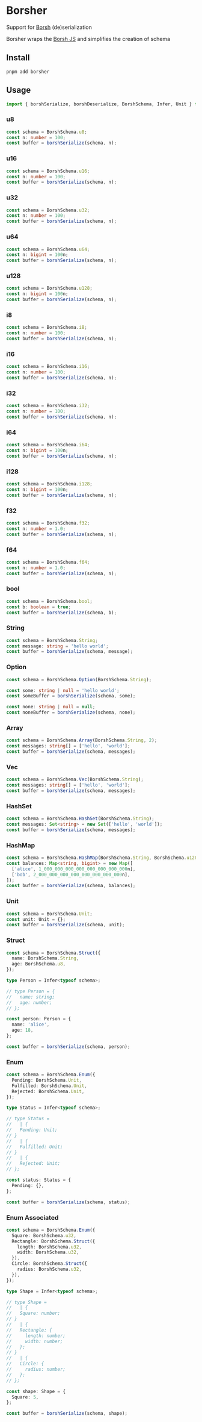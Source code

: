 # Borsher
Support for [Borsh](https://borsh.io) (de)serialization

Borsher wraps the [Borsh JS](https://github.com/near/borsh-js) and simplifies the creation of schema

## Install
```shell
pnpm add borsher
```

## Usage
```ts
import { borshSerialize, borshDeserialize, BorshSchema, Infer, Unit } from 'borsher';
```

### u8
```ts
const schema = BorshSchema.u8;
const n: number = 100;
const buffer = borshSerialize(schema, n);
```

### u16
```ts
const schema = BorshSchema.u16;
const n: number = 100;
const buffer = borshSerialize(schema, n);
```

### u32
```ts
const schema = BorshSchema.u32;
const n: number = 100;
const buffer = borshSerialize(schema, n);
```

### u64
```ts
const schema = BorshSchema.u64;
const n: bigint = 100n;
const buffer = borshSerialize(schema, n);
```

### u128
```ts
const schema = BorshSchema.u128;
const n: bigint = 100n;
const buffer = borshSerialize(schema, n);
```

### i8
```ts
const schema = BorshSchema.i8;
const n: number = 100;
const buffer = borshSerialize(schema, n);
```

### i16
```ts
const schema = BorshSchema.i16;
const n: number = 100;
const buffer = borshSerialize(schema, n);
```

### i32
```ts
const schema = BorshSchema.i32;
const n: number = 100;
const buffer = borshSerialize(schema, n);
```

### i64
```ts
const schema = BorshSchema.i64;
const n: bigint = 100n;
const buffer = borshSerialize(schema, n);
```

### i128
```ts
const schema = BorshSchema.i128;
const n: bigint = 100n;
const buffer = borshSerialize(schema, n);
```

### f32
```ts
const schema = BorshSchema.f32;
const n: number = 1.0;
const buffer = borshSerialize(schema, n);
```

### f64
```ts
const schema = BorshSchema.f64;
const n: number = 1.0;
const buffer = borshSerialize(schema, n);
```

### bool
```ts
const schema = BorshSchema.bool;
const b: boolean = true;
const buffer = borshSerialize(schema, b);
```

### String
```ts
const schema = BorshSchema.String;
const message: string = 'hello world';
const buffer = borshSerialize(schema, message);
```

### Option
```ts
const schema = BorshSchema.Option(BorshSchema.String);

const some: string | null = 'hello world';
const someBuffer = borshSerialize(schema, some);

const none: string | null = null;
const noneBuffer = borshSerialize(schema, none);
```

### Array
```ts
const schema = BorshSchema.Array(BorshSchema.String, 2);
const messages: string[] = ['hello', 'world'];
const buffer = borshSerialize(schema, messages);
```

### Vec
```ts
const schema = BorshSchema.Vec(BorshSchema.String);
const messages: string[] = ['hello', 'world'];
const buffer = borshSerialize(schema, messages);
```

### HashSet
```ts
const schema = BorshSchema.HashSet(BorshSchema.String);
const messages: Set<string> = new Set(['hello', 'world']);
const buffer = borshSerialize(schema, messages);
```

### HashMap
```ts
const schema = BorshSchema.HashMap(BorshSchema.String, BorshSchema.u128);
const balances: Map<string, bigint> = new Map([
  ['alice', 1_000_000_000_000_000_000_000_000n],
  ['bob', 2_000_000_000_000_000_000_000_000n],
]);
const buffer = borshSerialize(schema, balances);
```

### Unit
```ts
const schema = BorshSchema.Unit;
const unit: Unit = {};
const buffer = borshSerialize(schema, unit);
```

### Struct
```ts
const schema = BorshSchema.Struct({
  name: BorshSchema.String,
  age: BorshSchema.u8,
});

type Person = Infer<typeof schema>;

// type Person = {
//   name: string;
//   age: number;
// };

const person: Person = {
  name: 'alice',
  age: 18,
};

const buffer = borshSerialize(schema, person);
```

### Enum
```ts
const schema = BorshSchema.Enum({
  Pending: BorshSchema.Unit,
  Fulfilled: BorshSchema.Unit,
  Rejected: BorshSchema.Unit,
});

type Status = Infer<typeof schema>;

// type Status =
//   | {
//   Pending: Unit;
// }
//   | {
//   Fulfilled: Unit;
// }
//   | {
//   Rejected: Unit;
// };

const status: Status = {
  Pending: {},
};

const buffer = borshSerialize(schema, status);
```

### Enum Associated
```ts
const schema = BorshSchema.Enum({
  Square: BorshSchema.u32,
  Rectangle: BorshSchema.Struct({
    length: BorshSchema.u32,
    width: BorshSchema.u32,
  }),
  Circle: BorshSchema.Struct({
    radius: BorshSchema.u32,
  }),
});

type Shape = Infer<typeof schema>;

// type Shape =
//   | {
//   Square: number;
// }
//   | {
//   Rectangle: {
//     length: number;
//     width: number;
//   };
// }
//   | {
//   Circle: {
//     radius: number;
//   };
// };

const shape: Shape = {
  Square: 5,
};

const buffer = borshSerialize(schema, shape);
```

